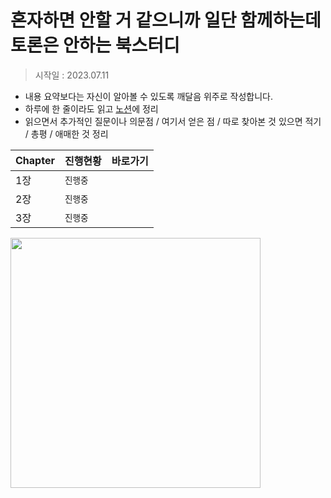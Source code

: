 # 혼자하면 안할 거 같으니까 일단 함께하는데 토론은 안하는 북스터디


> 시작일 : 2023.07.11

- 내용 요약보다는 자신이 알아볼 수 있도록 깨달음 위주로 작성합니다. 
- 하루에 한 줄이라도 읽고 [노션](https://hello-happy-world.notion.site/c52b47b0b926409687b6f33534433687?pvs=4)에 정리
- 읽으면서 추가적인 질문이나 의문점 / 여기서 얻은 점 / 따로 찾아본 것 있으면 적기 / 총평 / 애매한 것 정리



| Chapter     | 진행현황 | 바로가기 |
| -------     | -------- | -------- |
| 1장         | `진행중` |          |        
| 2장         | `진행중` |          |
| 3장         | `진행중` |          |


<img src="https://i.pinimg.com/564x/50/9f/9f/509f9fd84bad8297a5511cd02e300389.jpg" width="400px">